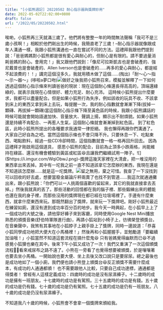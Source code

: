 ```yaml
---
title: "[小狐熊週記] 20220502 耐心指示器與獎牌妙用"
date: 2022-05-02T22:02:00+0800
draft: false
url: "/2022/05/20220502.html"
---
```


唉喲，小狐熊再三天就滿三歲了。他們將有整整一年的時間無法聲稱「我可不是三歲小孩啊！」相較於他們剛出生的時候，我簡直老了三歲！–耐心指示器就像跟成年人溝通一樣，我跟小狐熊溝通也一直在嘗試不同的方法。這禮拜我跟他們提到說：「爸爸媽媽對小狐熊都是很有愛心與耐心的，但耐心是有限的。請不要過量消耗爸媽的耐心。會用完！」我又跟他們說到：「像尼可拉斯凱吉也是會破產的、強尼戴普也是會破產的、Allen Iverson也是會破產的……再多的愛心與耐心，都是經不起浪費的！！」講完這個沒多久，我就用積木做了這個……(掏出)「耐～心～指～示～器～」(哆啦a夢口吻)![]($https://i.imgur.com/xli5ZaK.png)做好之後我把小狐熊召來，模擬並解釋了一下如何透過這個耐心指示條來判讀爸爸的現狀：現在這個耐心條還長得高高的，頂端還綠綠的，就表示我現在心情很好、體力充足、耐心充沛。
這時候小狐熊提出什麼要求，我都可以盡量配合。但是如果小狐熊行為失序，例如該收的玩具不收、不該拿到床上的東西又拿到床上去玩，每提醒一次，我的耐心指數就會漸漸下降(拔掉一顆磚、再拔掉一顆磚)當這個耐心指示條下降至黃色區的時候，我跟小狐熊講話的時候可能就會開始語速加快、音量放大、聲調上揚，顯示出不耐煩貌。如果小狐熊還是持續不肯配合、一再惹人生氣，這個耐心條就會漸漸掉到紅色區。
到了紅色區，此時小狐熊所提出的各種要求我通常一律拒絕。
我也懶得再跟你們溝通了。大家自己好自為之吧。當然這個指示條也不會只降不升。只要休息一下、吃點東西、喝點飲料，經過一些CD冷卻時間，這個指數就會一格一格再回升回去。
因為這禮拜才剛啟用這個道具，
感恩小狐熊的配合，目前為止頂多小跌兩格，尚能維持在綠區、還沒有機會體驗到黃區或紅區😆且讓我們繼續試用一陣子。![]($https://i.imgur.com/WqiObwJ.png)–獎牌這幾天家裡在大清倉，把一堆沒用的東西拿出來丟掉。其中有一坨我之前一直不知道該拿它怎麼辦的東西，我現在還是不知道該怎麼辦……就是這一坨獎牌。![]($https://i.imgur.com/nOOxp3q.jpg)留之無用，棄之可惜。我查了一下沒找到可以回收的好去處，想要當廢金屬論斤秤兩賣了也找不到管道……我這次就通通攤出來，跟小狐熊說：「你們可以一人挑兩個喜歡的留起來，其它的我就直接拿去丟掉。」然後我就真的丟了。那些活動的回憶都在我的腦子裡、那些鍛練出來的體能也還在我的身子裡，而那些沒用的獎牌現在都已經在垃圾場裡了。手邊有什麼東西，就拿什麼東西來玩。那既然翻出了獎牌，就來玩一下獎牌吧。剛好小狐熊最近在練習如廁，還沒有達到成功率百分百的地步。我今天一時興起，在小狐早上上了一個成功的大號之後，請他穿好褲子來到客廳，同時使用Google Nest Mini播放熟悉的頒獎音樂(舒伯特軍隊進行曲)，再請小狐站到小椅子上，彷彿榮登頒獎台。在音樂聲中，我煞有其事地在小狐脖子上親手掛上了獎牌，同時一邊說道：「恭喜小狐同學成功地把大便大在小馬桶裡！」然後再和小狐握握手，並勉勵道「要繼續加油哦！」小狐當然不知道這套流程在搞什麼鬼😆 只有爸媽覺得幽默而已😆不過感覺小狐狸也樂在其中。後來下午小狐又成功了一次！我們又重演了一次這個頒獎流程🤣🤣看來戒尿布之路不遠了。小熊在一旁看了也覺得想要被頒獎，於是嚷嚷著也要去坐小馬桶。一開始說也要大便、坐上去後又改口說只是要尿尿。總之最後也是成功地如了一個小廁，我們便也請小熊登上頒獎台😆反正頒獎不需要什麼成本，有成功的人通通都頒！
也不需要跟他人比較，只要自己成功達標，通通都是得獎者！
曾經有人這樣定義成功：四歲時的成功是沒有尿濕褲子。十二歲時的成功是擁有一班朋友。十七歲時的成功是有駕照。三十五歲時的成功是有錢。五十歲的成功是仍有錢。七十歲的成功是仍有駕照。七十五歲的成功是仍有一班朋友。八十歲的成功是仍沒有尿濕褲子。

不知道我八十歲的時候，小狐熊會不會拿一個獎牌來頒給我。
